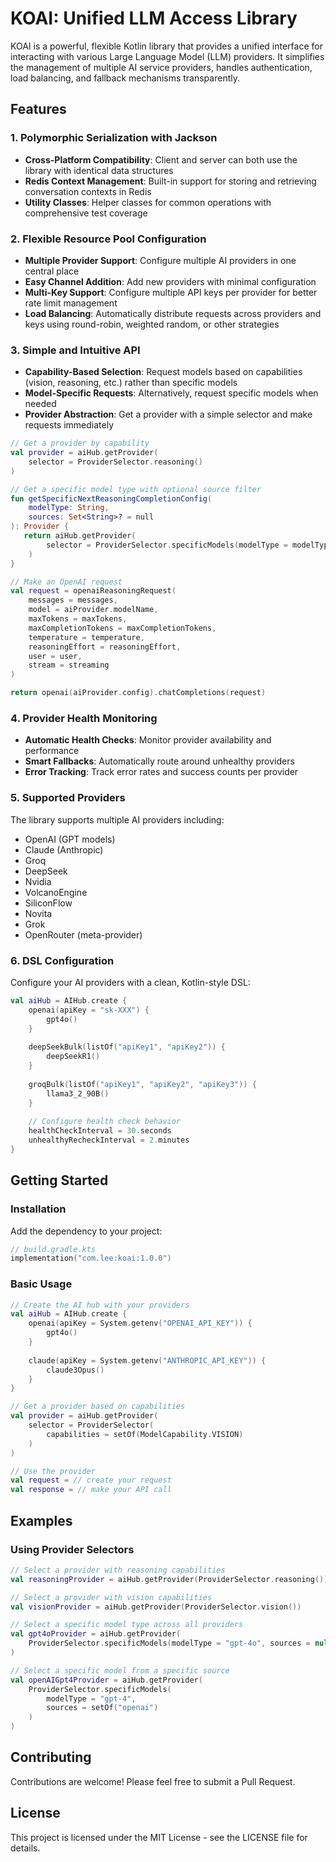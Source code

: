 # KOAI: Unified LLM Access Library

KOAI is a powerful, flexible Kotlin library that provides a unified interface for interacting with various Large Language Model (LLM) providers. It simplifies the management of multiple AI service providers, handles authentication, load balancing, and fallback mechanisms transparently.

## Features

### 1. Polymorphic Serialization with Jackson

- **Cross-Platform Compatibility**: Client and server can both use the library with identical data structures
- **Redis Context Management**: Built-in support for storing and retrieving conversation contexts in Redis
- **Utility Classes**: Helper classes for common operations with comprehensive test coverage

### 2. Flexible Resource Pool Configuration

- **Multiple Provider Support**: Configure multiple AI providers in one central place
- **Easy Channel Addition**: Add new providers with minimal configuration
- **Multi-Key Support**: Configure multiple API keys per provider for better rate limit management
- **Load Balancing**: Automatically distribute requests across providers and keys using round-robin, weighted random, or other strategies

### 3. Simple and Intuitive API

- **Capability-Based Selection**: Request models based on capabilities (vision, reasoning, etc.) rather than specific models
- **Model-Specific Requests**: Alternatively, request specific models when needed
- **Provider Abstraction**: Get a provider with a simple selector and make requests immediately

```kotlin
// Get a provider by capability
val provider = aiHub.getProvider(
    selector = ProviderSelector.reasoning()
)

// Get a specific model type with optional source filter
fun getSpecificNextReasoningCompletionConfig(
    modelType: String,
    sources: Set<String>? = null
): Provider {
   return aiHub.getProvider(
        selector = ProviderSelector.specificModels(modelType = modelType, sources = sources)
    )
}

// Make an OpenAI request
val request = openaiReasoningRequest(
    messages = messages,
    model = aiProvider.modelName,
    maxTokens = maxTokens,
    maxCompletionTokens = maxCompletionTokens,
    temperature = temperature,
    reasoningEffort = reasoningEffort,
    user = user,
    stream = streaming
)

return openai(aiProvider.config).chatCompletions(request)
```

### 4. Provider Health Monitoring

- **Automatic Health Checks**: Monitor provider availability and performance
- **Smart Fallbacks**: Automatically route around unhealthy providers
- **Error Tracking**: Track error rates and success counts per provider

### 5. Supported Providers

The library supports multiple AI providers including:

- OpenAI (GPT models)
- Claude (Anthropic)
- Groq
- DeepSeek
- Nvidia 
- VolcanoEngine
- SiliconFlow
- Novita
- Grok
- OpenRouter (meta-provider)

### 6. DSL Configuration

Configure your AI providers with a clean, Kotlin-style DSL:

```kotlin
val aiHub = AIHub.create {
    openai(apiKey = "sk-XXX") {
        gpt4o()
    }
    
    deepSeekBulk(listOf("apiKey1", "apiKey2")) {
        deepSeekR1()
    }
    
    groqBulk(listOf("apiKey1", "apiKey2", "apiKey3")) {
        llama3_2_90B()
    }
    
    // Configure health check behavior
    healthCheckInterval = 30.seconds
    unhealthyRecheckInterval = 2.minutes
}
```

## Getting Started

### Installation

Add the dependency to your project:

```kotlin
// build.gradle.kts
implementation("com.lee:koai:1.0.0")
```

### Basic Usage

```kotlin
// Create the AI hub with your providers
val aiHub = AIHub.create {
    openai(apiKey = System.getenv("OPENAI_API_KEY")) {
        gpt4o()
    }
    
    claude(apiKey = System.getenv("ANTHROPIC_API_KEY")) {
        claude3Opus()
    }
}

// Get a provider based on capabilities
val provider = aiHub.getProvider(
    selector = ProviderSelector(
        capabilities = setOf(ModelCapability.VISION)
    )
)

// Use the provider
val request = // create your request
val response = // make your API call
```

## Examples

### Using Provider Selectors

```kotlin
// Select a provider with reasoning capabilities
val reasoningProvider = aiHub.getProvider(ProviderSelector.reasoning())

// Select a provider with vision capabilities
val visionProvider = aiHub.getProvider(ProviderSelector.vision())

// Select a specific model type across all providers
val gpt4oProvider = aiHub.getProvider(
    ProviderSelector.specificModels(modelType = "gpt-4o", sources = null)
)

// Select a specific model from a specific source
val openAIGpt4Provider = aiHub.getProvider(
    ProviderSelector.specificModels(
        modelType = "gpt-4", 
        sources = setOf("openai")
    )
)
```

## Contributing

Contributions are welcome! Please feel free to submit a Pull Request.

## License

This project is licensed under the MIT License - see the LICENSE file for details. 
